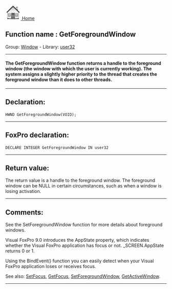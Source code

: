 [<img src="../../images/home.png"> Home ](https://github.com/VFPX/Win32API)  

## Function name : GetForegroundWindow
Group: [Window](../../functions_group.md#Window)  -  Library: [user32](../../Libraries.md#user32)  
***  


#### The GetForegroundWindow function returns a handle to the foreground window (the window with which the user is currently working). The system assigns a slightly higher priority to the thread that creates the foreground window than it does to other threads.
***  


## Declaration:
```foxpro  
HWND GetForegroundWindow(VOID);  
```  
***  


## FoxPro declaration:
```foxpro  
DECLARE INTEGER GetForegroundWindow IN user32  
```  
***  


## Return value:
The return value is a handle to the foreground window. The foreground window can be NULL in certain circumstances, such as when a window is losing activation.   
***  


## Comments:
See the SetForegroundWindow function for more details about foreground windows.  
  
Visual FoxPro 9.0 introduces the AppState property, which indicates whether the Visual FoxPro application has focus or not. _SCREEN.AppState returns 0 or 1.   
  
Using the BindEvent() function you can easily detect when your Visual FoxPro application loses or receives focus.  
  
See also: [SetFocus](../user32/SetFocus.md), [GetFocus](../user32/GetFocus.md), [SetForegroundWindow](../user32/SetForegroundWindow.md), [GetActiveWindow](../user32/GetActiveWindow.md).  
  
***  

